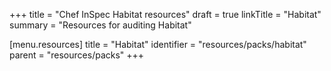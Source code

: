 +++
title = "Chef InSpec Habitat resources"
draft = true
linkTitle = "Habitat"
summary = "Resources for auditing Habitat"

[menu.resources]
    title = "Habitat"
    identifier = "resources/packs/habitat"
    parent = "resources/packs"
+++